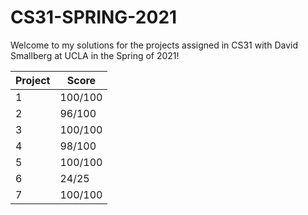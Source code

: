 # CS31-SPRING-2021
Welcome to my solutions for the projects assigned in CS31 with David Smallberg at UCLA in the Spring of 2021!



| Project | Score |
| ------- | ----- |
| 1 | 100/100  |
| 2 | 96/100  |
| 3 | 100/100  |
| 4 | 98/100  |
| 5 | 100/100  |
| 6 | 24/25  |
| 7 | 100/100  |
